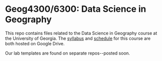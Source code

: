 # Geog4300/6300: Data Science in Geography 

This repo contains files related to the Data Science in Geography course at the University of Georgia. The [syllabus](https://drive.google.com/open?id=1huHQle5c8uYEtV1-jKhwPXDPZShgu9h1tUzeNZ7xDyA) and [schedule](https://docs.google.com/spreadsheets/d/1vb5Ivb3uYnWs9EljSdgj68jk2LymImE5DflA--7bHXM/edit?usp=sharing) for this course are both hosted on Google Drive.

Our lab templates are found on separate repos--posted soon.



